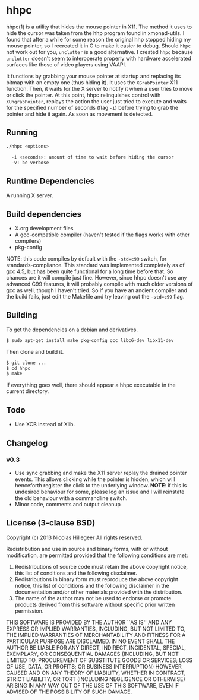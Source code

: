 hhpc
====

hhpc(1) is a utility that hides the mouse pointer in X11. The method it
uses to hide the cursor was taken from the hhp program found in
xmonad-utils. I found that after a while for some reason the original
hhp stopped hiding my mouse pointer, so I recreated it in C to make it
easier to debug. Should `hhpc` not work out for you, `unclutter` is a
good alternative. I created `hhpc` because `unclutter` doesn't seem to
interoperate properly with hardware accelerated surfaces like those of
video players using VAAPI.

It functions by grabbing your mouse pointer at startup and replacing its
bitmap with an empty one (thus hiding it). It uses the `XGrabPointer`
X11 function. Then, it waits for the X server to notify it when a user
tries to move or click the pointer. At this point, hhpc relinquishes
control with `XUngrabPointer`, replays the action the user just tried to
execute and waits for the specified number of seconds (flag `-i`) before
trying to grab the pointer and hide it again. As soon as movement is
detected.

Running
-------

```sh
./hhpc <options>

  -i <seconds>: amount of time to wait before hiding the cursor
  -v: be verbose
```

Runtime Dependencies
--------------------

A running X server.

Build dependencies
------------------

- X.org development files
- A gcc-compatible compiler (haven't tested if the flags works with
  other compilers)
- pkg-config

NOTE: this code compiles by default with the `-std=c99` switch, for
standards-compliance. This standard was implemented completely as of gcc
4.5, but has been quite functional for a long time before that. So
chances are it will compile just fine. However, since hhpc doesn't use
any advanced C99 features, it will probably compile with much older
versions of gcc as well, though I haven't tried. So if you have an
ancient compiler and the build fails, just edit the Makefile and try
leaving out the `-std=c99` flag.

Building
--------

To get the dependencies on a debian and derivatives.

```sh
$ sudo apt-get install make pkg-config gcc libc6-dev libx11-dev
```

Then clone and build it.

```sh
$ git clone ...
$ cd hhpc
$ make
```

If everything goes well, there should appear a hhpc executable in the
current directory.

Todo
----

- Use XCB instead of Xlib.

Changelog
---------

### v0.3

- Use sync grabbing and make the X11 server replay the drained pointer
  events. This allows clicking while the pointer is hidden, which will
  henceforth register the click to the underlying window. **NOTE**: if
  this is undesired behaviour for some, please log an issue and I will
  reinstate the old behaviour with a commandline switch.
- Minor code, comments and output cleanup

License (3-clause BSD)
----------------------

Copyright (c) 2013 Nicolas Hillegeer <nicolas at hillegeer dot com>
All rights reserved.

Redistribution and use in source and binary forms, with or without
modification, are permitted provided that the following conditions
are met:
1. Redistributions of source code must retain the above copyright
   notice, this list of conditions and the following disclaimer.
2. Redistributions in binary form must reproduce the above copyright
   notice, this list of conditions and the following disclaimer in the
   documentation and/or other materials provided with the distribution.
3. The name of the author may not be used to endorse or promote products
   derived from this software without specific prior written permission.

THIS SOFTWARE IS PROVIDED BY THE AUTHOR ``AS IS'' AND ANY EXPRESS OR
IMPLIED WARRANTIES, INCLUDING, BUT NOT LIMITED TO, THE IMPLIED WARRANTIES
OF MERCHANTABILITY AND FITNESS FOR A PARTICULAR PURPOSE ARE DISCLAIMED.
IN NO EVENT SHALL THE AUTHOR BE LIABLE FOR ANY DIRECT, INDIRECT,
INCIDENTAL, SPECIAL, EXEMPLARY, OR CONSEQUENTIAL DAMAGES (INCLUDING, BUT
NOT LIMITED TO, PROCUREMENT OF SUBSTITUTE GOODS OR SERVICES; LOSS OF USE,
DATA, OR PROFITS; OR BUSINESS INTERRUPTION) HOWEVER CAUSED AND ON ANY
THEORY OF LIABILITY, WHETHER IN CONTRACT, STRICT LIABILITY, OR TORT
(INCLUDING NEGLIGENCE OR OTHERWISE) ARISING IN ANY WAY OUT OF THE USE OF
THIS SOFTWARE, EVEN IF ADVISED OF THE POSSIBILITY OF SUCH DAMAGE.
